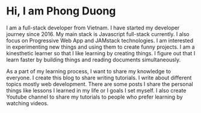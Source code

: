# Hi, I am Phong Duong

I am a full-stack developer from Vietnam. I have started my developer journey since 2016. My main stack is Javascript full-stack currently. I also focus on Progressive Web App and JAMstack technologies. I am interested in experimenting new things and using them to create funny projects. I am a kinesthetic learner so that I like learning by creating things. I figure out that I learn faster by building things and reading documents simultaneously.

As a part of my learning process, I want to share my knowledge to everyone. I create this blog to share writing tutorials. I write about different topics mostly web development. There are some posts I share the personal things like lessons I learned in my life or I goals I set myself. I also create Youtube channel to share my tutorials to people who prefer learning by watching videos.